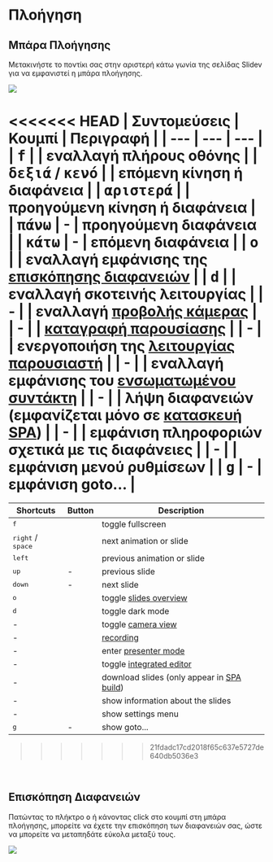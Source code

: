 # Πλοήγηση

## Μπάρα Πλοήγησης

Μετακινήστε το ποντίκι σας στην αριστερή κάτω γωνία της σελίδας Slidev για να εμφανιστεί η μπάρα πλοήγησης.

![](/screenshots/navbar.png)

<<<<<<< HEAD
| Συντομεύσεις | Κουμπί | Περιγραφή |
| --- | --- | --- |
| <kbd>f</kbd> | <carbon-maximize class="inline-icon-btn"/> <carbon-minimize class="inline-icon-btn"/> | εναλλαγή πλήρους οθόνης |
| <kbd>δεξιά</kbd> / <kbd>κενό</kbd> | <carbon-arrow-right class="inline-icon-btn"/> | επόμενη κίνηση ή διαφάνεια |
| <kbd>αριστερά</kbd> | <carbon-arrow-left class="inline-icon-btn"/> | προηγούμενη κίνηση ή διαφάνεια |
| <kbd>πάνω</kbd> | - |  προηγούμενη διαφάνεια |
| <kbd>κάτω</kbd> | - | επόμενη διαφάνεια |
| <kbd>o</kbd> | <carbon-apps class="inline-icon-btn"/> | εναλλαγή εμφάνισης της [επισκόπησης διαφανειών](#επισκόπηση-διαφανειών) |
| <kbd>d</kbd> | <carbon-sun class="inline-icon-btn"/> <carbon-moon class="inline-icon-btn"/> | εναλλαγή σκοτεινής λειτουργίας |
| - | <carbon-user-avatar class="inline-icon-btn"/> | εναλλαγή [προβολής κάμερας](/guide/recording#πpοβολή-κάμεpας) |
| - | <carbon-video class="inline-icon-btn"/> | [καταγραφή παρουσίασης](/guide/recording#καταγpαφή-παpουσίασης-1) |
| - | <carbon-user-speaker class="inline-icon-btn"/> | ενεργοποιήση της [λειτουργίας παρουσιαστή](/guide/presenter-mode) |
| - | <carbon-edit class="inline-icon-btn"/> | εναλλαγή εμφάνισης του [ενσωματωμένου συντάκτη](/guide/editors#ενσωματωμένος-συντάκτης) |
| - | <carbon-download class="inline-icon-btn"/> | λήψη διαφανειών (εμφανίζεται μόνο σε [κατασκευή SPA](/guide/exporting#single-page-application-spa)) |
| - | <carbon-information class="inline-icon-btn"/> | εμφάνιση πληροφοριών σχετικά με τις διαφάνειες |
| - | <carbon-settings-adjust class="inline-icon-btn"/> | εμφάνιση μενού ρυθμίσεων |
| <kbd>g</kbd> | - | εμφάνιση goto... |
=======
| Shortcuts                           | Button                                                                                | Description                                                                                |
| ----------------------------------- | ------------------------------------------------------------------------------------- | ------------------------------------------------------------------------------------------ |
| <kbd>f</kbd>                        | <carbon-maximize class="inline-icon-btn"/> <carbon-minimize class="inline-icon-btn"/> | toggle fullscreen                                                                          |
| <kbd>right</kbd> / <kbd>space</kbd> | <carbon-arrow-right class="inline-icon-btn"/>                                         | next animation or slide                                                                    |
| <kbd>left</kbd>                     | <carbon-arrow-left class="inline-icon-btn"/>                                          | previous animation or slide                                                                |
| <kbd>up</kbd>                       | -                                                                                     | previous slide                                                                             |
| <kbd>down</kbd>                     | -                                                                                     | next slide                                                                                 |
| <kbd>o</kbd>                        | <carbon-apps class="inline-icon-btn"/>                                                | toggle [slides overview](#slides-overview)                                                 |
| <kbd>d</kbd>                        | <carbon-sun class="inline-icon-btn"/> <carbon-moon class="inline-icon-btn"/>          | toggle dark mode                                                                           |
| -                                   | <carbon-user-avatar class="inline-icon-btn"/>                                         | toggle [camera view](/guide/recording#camera-view)                                         |
| -                                   | <carbon-video class="inline-icon-btn"/>                                               | [recording](/guide/recording#camera-view)                                                  |
| -                                   | <carbon-user-speaker class="inline-icon-btn"/>                                        | enter [presenter mode](/guide/presenter-mode)                                              |
| -                                   | <carbon-edit class="inline-icon-btn"/>                                                | toggle [integrated editor](/guide/editors#integrated-editor)                               |
| -                                   | <carbon-download class="inline-icon-btn"/>                                            | download slides (only appear in [SPA build](/guide/exporting#single-page-application-spa)) |
| -                                   | <carbon-information class="inline-icon-btn"/>                                         | show information about the slides                                                          |
| -                                   | <carbon-settings-adjust class="inline-icon-btn"/>                                     | show settings menu                                                                         |
| <kbd>g</kbd>                        | -                                                                                     | show goto...                                                                               |
>>>>>>> 21fdadc17cd2018f65c637e5727de640db5036e3

<br>

## Επισκόπηση Διαφανειών

Πατώντας το πλήκτρο <kbd>o</kbd> ή κάνοντας click στο κουμπί <carbon-apps class="inline-icon-btn"/> στη μπάρα πλοήγησης, μπορείτε να έχετε την επισκόπηση των διαφανειών σας, ώστε να μπορείτε να μεταπηδάτε εύκολα μεταξύ τους.

![](/screenshots/slides-overview.png)
